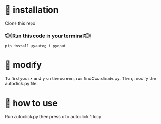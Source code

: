 # 📝 installation
Clone this repo

### 👇🏼Run this code in your terminal👇🏼
```
pip install pyautogui pynput
```
# 🔧 modify
To find your x and y on the screen, run findCoordinate.py. Then, modify the autoclick.py file.
# 🧐 how to use 
Run autoclick.py then press q to autoclick 1 loop
